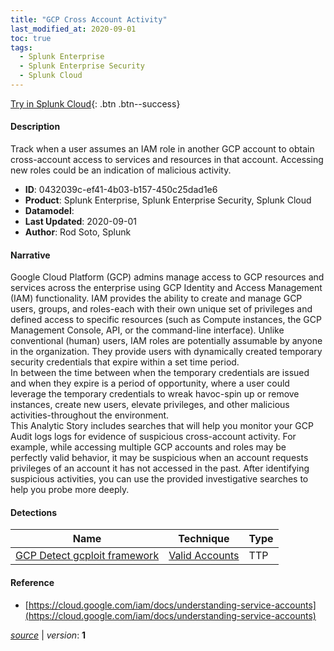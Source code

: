 ```yaml
---
title: "GCP Cross Account Activity"
last_modified_at: 2020-09-01
toc: true
tags:
  - Splunk Enterprise
  - Splunk Enterprise Security
  - Splunk Cloud
---
```


[Try in Splunk Cloud](#https://www.splunk.com/en_us/software/splunk-cloud-platform.html){: .btn .btn--success}

#### Description

Track when a user assumes an IAM role in another GCP account to obtain cross-account access to services and resources in that account. Accessing new roles could be an indication of malicious activity.

- **ID**: 0432039c-ef41-4b03-b157-450c25dad1e6
- **Product**: Splunk Enterprise, Splunk Enterprise Security, Splunk Cloud
- **Datamodel**: 
- **Last Updated**: 2020-09-01
- **Author**: Rod Soto, Splunk

#### Narrative

Google Cloud Platform (GCP) admins manage access to GCP resources and services across the enterprise using GCP Identity and Access Management (IAM) functionality. IAM provides the ability to create and manage GCP users, groups, and roles-each with their own unique set of privileges and defined access to specific resources (such as Compute instances, the GCP Management Console, API, or the command-line interface). Unlike conventional (human) users, IAM roles are potentially assumable by anyone in the organization. They provide users with dynamically created temporary security credentials that expire within a set time period.\
In between the time between when the temporary credentials are issued and when they expire is a period of opportunity, where a user could leverage the temporary credentials to wreak havoc-spin up or remove instances, create new users, elevate privileges, and other malicious activities-throughout the environment.\
This Analytic Story includes searches that will help you monitor your GCP Audit logs logs for evidence of suspicious cross-account activity.  For example, while accessing multiple GCP accounts and roles may be perfectly valid behavior, it may be suspicious when an account requests privileges of an account it has not accessed in the past. After identifying suspicious activities, you can use the provided investigative searches to help you probe more deeply.

#### Detections

| Name        | Technique   | Type         |
| ----------- | ----------- |--------------|
| [GCP Detect gcploit framework](/cloud/gcp_detect_gcploit_framework/) | [Valid Accounts](/tags/#valid-accounts) | TTP |

#### Reference

* [https://cloud.google.com/iam/docs/understanding-service-accounts](https://cloud.google.com/iam/docs/understanding-service-accounts)



[*source*](https://github.com/splunk/security_content/tree/develop/stories/gcp_cross_account_activity.yml) \| *version*: **1**
